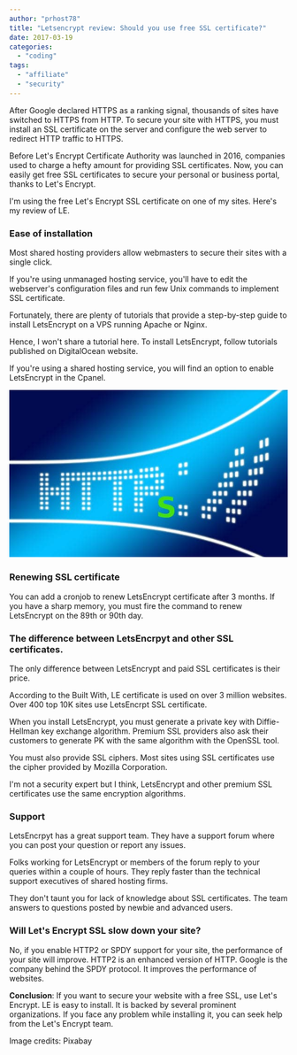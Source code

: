```yaml
---
author: "prhost78"
title: "Letsencrypt review: Should you use free SSL certificate?"
date: 2017-03-19
categories: 
  - "coding"
tags: 
  - "affiliate"
  - "security"
---
```


After Google declared HTTPS as a ranking signal, thousands of sites have switched to HTTPS from HTTP. To secure your site with HTTPS, you must install an SSL certificate on the server and configure the web server to redirect HTTP traffic to HTTPS.

Before Let's Encrypt Certificate Authority was launched in 2016, companies used to charge a hefty amount for providing SSL certificates. Now, you can easily get free SSL certificates to secure your personal or business portal, thanks to Let's Encrypt.

I'm using the free Let's Encrypt SSL certificate on one of my sites. Here's my review of LE.

### Ease of installation

Most shared hosting providers allow webmasters to secure their sites with a single click.

If you're using unmanaged hosting service, you'll have to edit the webserver's configuration files and run few Unix commands to implement SSL certificate.

Fortunately, there are plenty of tutorials that provide a step-by-step guide to install LetsEncrypt on a VPS running Apache or Nginx.

Hence, I won't share a tutorial here. To install LetsEncrypt, follow tutorials published on DigitalOcean website.

If you're using a shared hosting service, you will find an option to enable LetsEncrypt in the Cpanel.

![https - Letsencrypt review free SSL certificate](images/https.jpg)

### Renewing SSL certificate

You can add a cronjob to renew LetsEncrypt certificate after 3 months. If you have a sharp memory, you must fire the command to renew LetsEncrypt on the 89th or 90th day.

### The difference between LetsEncrpyt and other SSL certificates.

The only difference between LetsEncrypt and paid SSL certificates is their price.

According to the Built With, LE certificate is used on over 3 million websites. Over 400 top 10K sites use LetsEncrpt SSL certificate.

When you install LetsEncrypt, you must generate a private key with Diffie-Hellman key exchange algorithm. Premium SSL providers also ask their customers to generate PK with the same algorithm with the OpenSSL tool.

You must also provide SSL ciphers. Most sites using SSL certificates use the cipher provided by Mozilla Corporation.

I'm not a security expert but I think, LetsEncrypt and other premium SSL certificates use the same encryption algorithms.

### Support

LetsEncrpyt has a great support team. They have a support forum where you can post your question or report any issues.

Folks working for LetsEncrypt or members of the forum reply to your queries within a couple of hours. They reply faster than the technical support executives of shared hosting firms.

They don't taunt you for lack of knowledge about SSL certificates. The team answers to questions posted by newbie and advanced users.

### Will Let's Encrypt SSL slow down your site?

No, if you enable HTTP2 or SPDY support for your site, the performance of your site will improve. HTTP2 is an enhanced version of HTTP. Google is the company behind the SPDY protocol. It improves the performance of websites.

**Conclusion**: If you want to secure your website with a free SSL, use Let's Encrypt. LE is easy to install. It is backed by several prominent organizations. If you face any problem while installing it, you can seek help from the Let's Encrypt team.

Image credits: Pixabay
